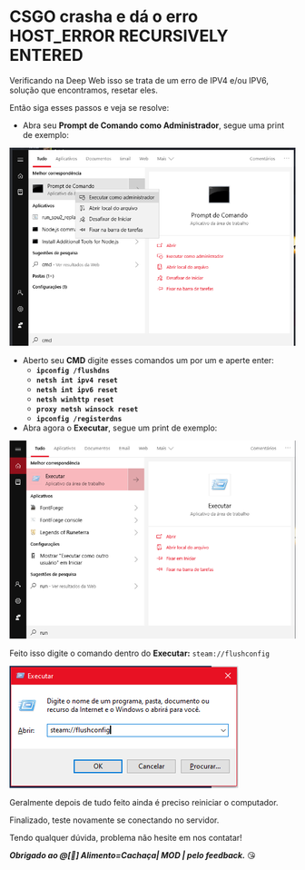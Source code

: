 # CSGO crasha e dá o erro HOST\_ERROR RECURSIVELY ENTERED

Verificando na Deep Web isso se trata de um erro de IPV4 e/ou IPV6, solução que encontramos, resetar eles.

Então siga esses passos e veja se resolve:

* Abra seu **Prompt de Comando como Administrador**, segue uma print de exemplo: 

![Prompt de Comand](../../.gitbook/assets/image%20%284%29.png)

* Aberto seu **CMD** digite esses comandos um por um e aperte enter: 
  * **`ipconfig /flushdns`**
  * **`netsh int ipv4 reset`**
  * **`netsh int ipv6 reset`**
  * **`netsh winhttp reset`**
  * **`proxy netsh winsock reset`**
  * **`ipconfig /registerdns`**
* Abra agora o **Executar**, segue um print de exemplo: 

![OBS: Caso queira um atalho, basta clicar em seu teclado Win+R.](../../.gitbook/assets/image%20%283%29.png)

Feito isso digite o comando dentro do **Executar:** `steam://flushconfig`

![](../../.gitbook/assets/image.png)

Geralmente depois de tudo feito ainda é preciso reiniciar o computador.

Finalizado, teste novamente se conectando no servidor. 

Tendo qualquer dúvida, problema não hesite em nos contatar!

_**Obrigado ao @\[💎\] Alimento=Cachaça\| MOD \| pelo feedback.**_ 😘 

